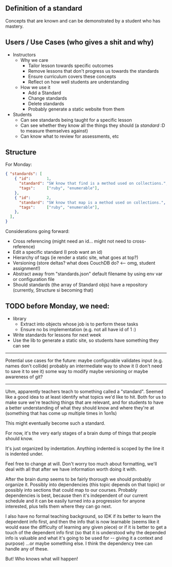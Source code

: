 ## Definition of a standard

Concepts that are known and can be demonstrated by a student who has mastery.

## Users / Use Cases (who gives a shit and why)

* Instructors
  * Why we care
    * Tailor lesson towards specific outcomes
    * Remove lessons that don't progress us towards the standards
    * Ensure curriculum covers these concepts
    * Reflect on how well students are understanding
  * How we use it
    * Add a Standard
    * Change standards
    * Delete standards
    * Probably generate a static website from them
* Students
  * Can see standards being taught for a specific lesson
  * Can see whether they know all the things they should (a *standard* :D to measure themselves against)
  * Can know what to review for assessments, etc

## Structure

For Monday:

```json
{ "standards": [
    { "id":       1,
      "standard": "SW know that find is a method used on collections.",
      "tags":     ["ruby", "enumerable"],
    },
    { "id":       2,
      "standard": "SW know that map is a method used on collections.",
      "tags":     ["ruby", "enumerable"],
    },
  ],
}

```

Considerations going forward:

* Cross referencing (might need an id... might not need to cross-reference)
* Edit a specific standard (I prob want an id)
* Hierarchy of tags (ie render a static site, what goes at top?)
* Versioning (store deltas? what does CouchDB do? <-- omg, student assignment!)
* Abstract away from "standards.json" default filename by using env var or configuration file
* Should standards (the array of Standard objs) have a repository (currently, Structure si becoming that)


## TODO before Monday, we need:

* library
  * Extract into objects whose job is to perform these tasks
  * Ensure no bs implementation (e.g. not all have id of 1 :)
* Write standards for lessons for next week
* Use the lib to generate a static site, so students have something they can see

-----

Potential use cases for the future:
  maybe configurable
  validates input (e.g. names don't collide)
  probably an intermediate way to show it (I don't need to save it to see it)
  some way to modify
  maybe versioning or maybe awareness of git?

-----

Uhm, apparently teachers teach to something
called a "standard". Seemed like a good idea
to at least identify what topics we'd like to
hit. Both for us to make sure we're teaching
things that are relevant, and for students
to have a better understanding of what they
should know and where they're at (something
that has come up multiple times in 1on1s)

This might eventually become such a standard.

For now, it's the very early stages of a brain dump
of things that people should know.

It's just organized by indentation. Anything
indented is scoped by the line it is indented
under.

Feel free to change at will. Don't worry too much
about formatting, we'll deal with all that after
we have information worth doing it with.

After the brain dump seems to be fairly thorough
we should probably organize it. Possibly into
dependencies (this topic depends on that topic)
or possibly into sections that could map to our
courses. Probably dependencies is best, because
then it's independent of our current schedule
and it can be easily turned into a progression
for anyone interested, plus tells them where they
can go next.

I also have no formal teaching background, so IDK
if its better to learn the dependent info first,
and then the info that is now learnable (seems like
it would ease the difficulty of learning any given
piece) or if it is better to get a touch of the dependent
info first (so that it is understood why the depended info
is valuable and what it's going to be used for -- giving
it a context and purpose) ...or maybe something else.
I think the dependency tree can handle any of these.

But! Who knows what will happen!
